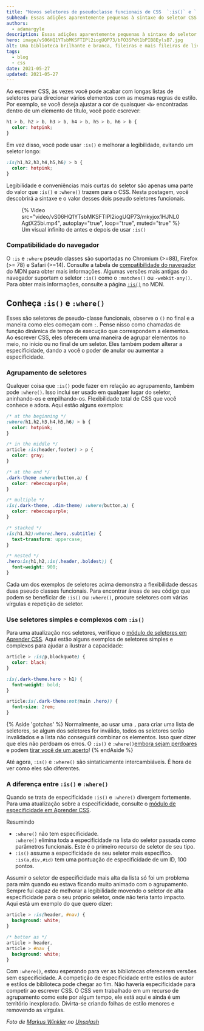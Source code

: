 ```yaml
---
title: "Novos seletores de pseudoclasse funcionais de CSS  `:is()` e `:where()`"
subhead: Essas adições aparentemente pequenas à sintaxe do seletor CSS terão um grande impacto.
authors:
  - adamargyle
description: Essas adições aparentemente pequenas à sintaxe do seletor CSS terão um grande impacto.
hero: image/vS06HQ1YTsbMKSFTIPl2iogUQP73/bFO3SPdt1bPIB8EylsB7.jpg
alt: Uma biblioteca brilhante e branca, fileiras e mais fileiras de livros, com uma única pessoa no meio tentando pegar um único livro.
tags:
  - blog
  - css
date: 2021-05-27
updated: 2021-05-27
---
```


Ao escrever CSS, às vezes você pode acabar com longas listas de seletores para direcionar vários elementos com as mesmas regras de estilo. Por exemplo, se você deseja ajustar a cor de quaisquer `<b>` encontradas dentro de um elemento de título, você pode escrever:

```css
h1 > b, h2 > b, h3 > b, h4 > b, h5 > b, h6 > b {
  color: hotpink;
}
```

Em vez disso, você pode usar `:is()` e melhorar a legibilidade, evitando um seletor longo:

```css
:is(h1,h2,h3,h4,h5,h6) > b {
  color: hotpink;
}
```

Legibilidade e conveniências mais curtas do seletor são apenas uma parte do valor que `:is()` e `:where()` trazem para o CSS. Nesta postagem, você descobrirá a sintaxe e o valor desses dois pseudo seletores funcionais.

<figure class="w-figure w-figure--fullbleed">{% Video src="video/vS06HQ1YTsbMKSFTIPl2iogUQP73/mkyjox1HJNL0AgtX25bi.mp4", autoplay="true", loop="true", muted="true" %} <figcaption class="w-figure"> Um visual infinito de antes e depois de usar <code>:is()</code> </figcaption></figure>

### Compatibilidade do navegador

O `:is` e `:where` pseudo classes são suportadas no Chromium (&gt;=88), Firefox (&gt;= 78) e Safari (&gt;=14). Consulte a tabela de [compatibilidade do navegador](https://developer.mozilla.org/docs/Web/CSS/:where#Browser_compatibility) do MDN para obter mais informações. Algumas versões mais antigas do navegador suportam o seletor `:is()` como o `:matches()` ou `-webkit-any()`. Para obter mais informações, consulte a página <a href="https://developer.mozilla.org/docs/Web/CSS/:is" data-md-type="link">`:is()`</a> no MDN.

## Conheça `:is()` e `:where()`

Esses são seletores de pseudo-classe funcionais, observe o `()` no final e a maneira como eles começam com `:`. Pense nisso como chamadas de função dinâmica de tempo de execução que correspondem a elementos. Ao escrever CSS, eles oferecem uma maneira de agrupar elementos no meio, no início ou no final de um seletor. Eles também podem alterar a especificidade, dando a você o poder de anular ou aumentar a especificidade.

### Agrupamento de seletores

Qualquer coisa que `:is()` pode fazer em relação ao agrupamento, também pode `:where()`. Isso inclui ser usado em qualquer lugar do seletor, aninhando-os e empilhando-os. Flexibilidade total de CSS que você conhece e adora. Aqui estão alguns exemplos:

```css
/* at the beginning */
:where(h1,h2,h3,h4,h5,h6) > b {
  color: hotpink;
}

/* in the middle */
article :is(header,footer) > p {
  color: gray;
}

/* at the end */
.dark-theme :where(button,a) {
  color: rebeccapurple;
}

/* multiple */
:is(.dark-theme, .dim-theme) :where(button,a) {
  color: rebeccapurple;
}

/* stacked */
:is(h1,h2):where(.hero,.subtitle) {
  text-transform: uppercase;
}

/* nested */
.hero:is(h1,h2,:is(.header,.boldest)) {
  font-weight: 900;
}
```

Cada um dos exemplos de seletores acima demonstra a flexibilidade dessas duas pseudo classes funcionais. Para encontrar áreas de seu código que podem se beneficiar de `:is()` ou `:where()`, procure seletores com várias vírgulas e repetição de seletor.

### Use seletores simples e complexos com `:is()`

Para uma atualização nos seletores, verifique o [módulo de seletores em Aprender CSS](/learn/css/selectors/#complex-selectors). Aqui estão alguns exemplos de seletores simples e complexos para ajudar a ilustrar a capacidade:

```css
article > :is(p,blockquote) {
  color: black;
}

:is(.dark-theme.hero > h1) {
  font-weight: bold;
}

article:is(.dark-theme:not(main .hero)) {
  font-size: 2rem;
}
```

{% Aside 'gotchas' %} Normalmente, ao usar uma `,` para criar uma lista de seletores, se algum dos seletores for inválido, todos os seletores serão invalidados e a lista não conseguirá combinar os elementos. Isso quer dizer que eles não perdoam os erros. O `:is()` e `:where()`[embora sejam perdoares](https://developer.mozilla.org/docs/Web/CSS/:is#forgiving_selector_parsing) e podem [tirar você de um aperto](https://css-tricks.com/almanac/selectors/i/is/#forgiving-selector-lists)! {% endAside %}

Até agora, `:is()` e `:where()` são sintaticamente intercambiáveis. É hora de ver como eles são diferentes.

### A diferença entre `:is()` e `:where()`

Quando se trata de especificidade `:is()` e `:where()` divergem fortemente. Para uma atualização sobre a especificidade, consulte o [módulo de especificidade em Aprender CSS](/learn/css/specificity/).

Resumindo

- `:where()` não tem especificidade.<br> `:where()` elimina toda a especificidade na lista do seletor passada como parâmetros funcionais. Este é o primeiro recurso de seletor de seu tipo.
- `:is()` assume a especificidade de seu seletor mais específico.<br> `:is(a,div,#id)` tem uma pontuação de especificidade de um ID, 100 pontos.

Assumir o seletor de especificidade mais alta da lista só foi um problema para mim quando eu estava ficando muito animado com o agrupamento. Sempre fui capaz de melhorar a legibilidade movendo o seletor de alta especificidade para o seu próprio seletor, onde não teria tanto impacto. Aqui está um exemplo do que quero dizer:

```css
article > :is(header, #nav) {
  background: white;
}

/* better as */
article > header,
article > #nav {
  background: white;
}
```

Com `:where()`, estou esperando para ver as bibliotecas oferecerem versões sem especificidade. A competição de especificidade entre estilos de autor e estilos de biblioteca pode chegar ao fim. Não haveria especificidade para competir ao escrever CSS. O CSS vem trabalhado em um recurso de agrupamento como este por algum tempo, ele está aqui e ainda é um território inexplorado. Divirta-se criando folhas de estilo menores e removendo as vírgulas.

*Foto de [Markus Winkler](https://unsplash.com/@markuswinkler) no [Unsplash](https://unsplash.com/photos/afW1hht0NSs)*
